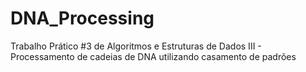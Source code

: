 # DNA_Processing
Trabalho Prático #3 de Algoritmos e Estruturas de Dados III - Processamento de cadeias de DNA utilizando casamento de padrões

